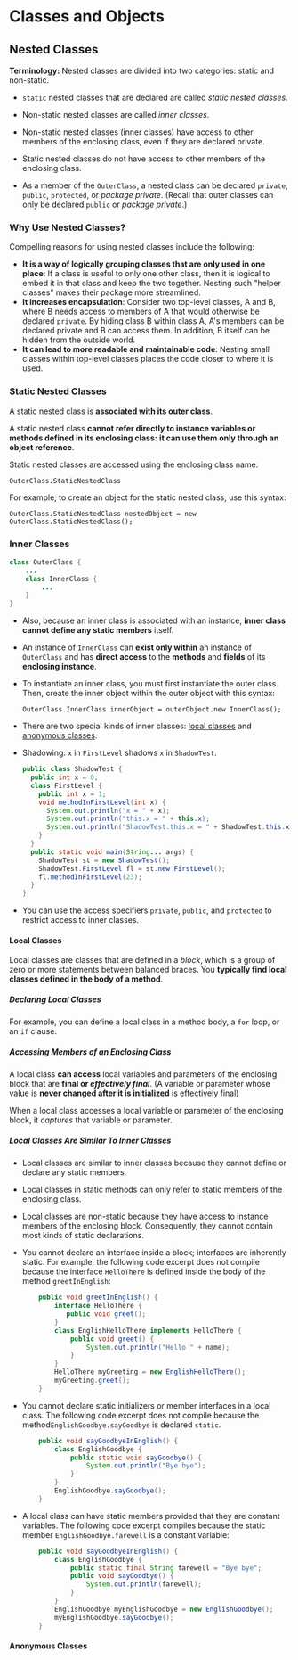 # Classes and Objects

## Nested Classes

**Terminology:** Nested classes are divided into two categories: static and non-static. 

-  `static` nested classes that are declared are called *static nested classes*. 
- Non-static nested classes are called *inner classes*.

- Non-static nested classes (inner classes) have access to other members of the enclosing class, even if they are declared private. 
- Static nested classes do not have access to other members of the enclosing class.
- As a member of the `OuterClass`, a nested class can be declared `private`, `public`, `protected`, or *package private*. (Recall that outer classes can only be declared `public` or *package private*.)

### Why Use Nested Classes?

Compelling reasons for using nested classes include the following:

- **It is a way of logically grouping classes that are only used in one place**: If a class is useful to only one other class, then it is logical to embed it in that class and keep the two together. Nesting such "helper classes" makes their package more streamlined.
- **It increases encapsulation**: Consider two top-level classes, A and B, where B needs access to members of A that would otherwise be declared `private`. By hiding class B within class A, A's members can be declared private and B can access them. In addition, B itself can be hidden from the outside world.
- **It can lead to more readable and maintainable code**: Nesting small classes within top-level classes places the code closer to where it is used.

### Static Nested Classes

A static nested class is **associated with its outer class**. 

A static nested class **cannot refer directly to instance variables or methods defined in its enclosing class:** **it can use them only through an object reference**.

Static nested classes are accessed using the enclosing class name:

`OuterClass.StaticNestedClass`

For example, to create an object for the static nested class, use this syntax:

`OuterClass.StaticNestedClass nestedObject = new OuterClass.StaticNestedClass();`

### Inner Classes
```java
class OuterClass {
    ...
    class InnerClass {
        ...
    }
}
```
- Also, because an inner class is associated with an instance, **inner class cannot define any static members** itself.
- An instance of `InnerClass` can **exist only within** an instance of `OuterClass` and has **direct access** to the **methods** and **fields** of its **enclosing instance**.

- To instantiate an inner class, you must first instantiate the outer class. Then, create the inner object within the outer object with this syntax:

  `OuterClass.InnerClass innerObject = outerObject.new InnerClass();`

- There are two special kinds of inner classes: [local classes](https://docs.oracle.com/javase/tutorial/java/javaOO/localclasses.html) and [anonymous classes](https://docs.oracle.com/javase/tutorial/java/javaOO/anonymousclasses.html).
- Shadowing: `x` in `FirstLevel` shadows `x` in `ShadowTest`.
  ```java
  public class ShadowTest {
    public int x = 0;
    class FirstLevel {
      public int x = 1;
      void methodInFirstLevel(int x) {
        System.out.println("x = " + x);
        System.out.println("this.x = " + this.x);
        System.out.println("ShadowTest.this.x = " + ShadowTest.this.x);
      }
    }
    public static void main(String... args) {
      ShadowTest st = new ShadowTest();
      ShadowTest.FirstLevel fl = st.new FirstLevel();
      fl.methodInFirstLevel(23);
    }
  }
  ```
  
- You can use the access specifiers `private`, `public`, and `protected` to restrict access to inner classes.

#### Local Classes

Local classes are classes that are defined in a *block*, which is a group of zero or more statements between balanced braces. You **typically find local classes defined in the body of a method**.

##### Declaring Local Classes

For example, you can define a local class in a method body, a `for` loop, or an `if` clause.

##### Accessing Members of an Enclosing Class

A local class **can access** local variables and parameters of the enclosing block that are **final or *effectively final***. (A variable or parameter whose value is **never changed after it is initialized** is effectively final)

When a local class accesses a local variable or parameter of the enclosing block, it *captures* that variable or parameter.

##### Local Classes Are Similar To Inner Classes

- Local classes are similar to inner classes because they cannot define or declare any static members. 

- Local classes in static methods can only refer to static members of the enclosing class.

- Local classes are non-static because they have access to instance members of the enclosing block. Consequently, they cannot contain most kinds of static declarations.

- You cannot declare an interface inside a block; interfaces are inherently static. For example, the following code excerpt does not compile because the interface `HelloThere` is defined inside the body of the method `greetInEnglish`:
  ```java
      public void greetInEnglish() {
          interface HelloThere {
             public void greet();
          }
          class EnglishHelloThere implements HelloThere {
              public void greet() {
                  System.out.println("Hello " + name);
              }
          }
          HelloThere myGreeting = new EnglishHelloThere();
          myGreeting.greet();
      }
  ```

- You cannot declare static initializers or member interfaces in a local class. The following code excerpt does not compile because the method`EnglishGoodbye.sayGoodbye` is declared `static`.

  ```java
      public void sayGoodbyeInEnglish() {
          class EnglishGoodbye {
              public static void sayGoodbye() {
                  System.out.println("Bye bye");
              }
          }
          EnglishGoodbye.sayGoodbye();
      }
  ```

- A local class can have static members provided that they are constant variables. The following code excerpt compiles because the static member `EnglishGoodbye.farewell` is a constant variable:

  ```java
      public void sayGoodbyeInEnglish() {
          class EnglishGoodbye {
              public static final String farewell = "Bye bye";
              public void sayGoodbye() {
                  System.out.println(farewell);
              }
          }
          EnglishGoodbye myEnglishGoodbye = new EnglishGoodbye();
          myEnglishGoodbye.sayGoodbye();
      }
  ```

#### Anonymous Classes





















